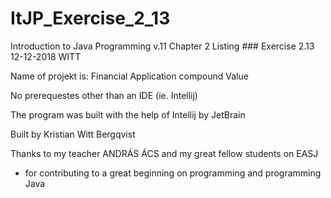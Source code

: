 # ItJP_Exercise_2_13

Introduction to Java Programming v.11 
Chapter 2
Listing ###
Exercise 2.13
12-12-2018
WITT

Name of projekt is: Financial Application compound Value

No prerequestes other than an IDE (ie. Intellij)

The program was built with the help of Intellij by JetBrain

Built by Kristian Witt Bergqvist

Thanks to my teacher ANDRÁS ÁCS and my great fellow students on EASJ
- for contributing to a great beginning on programming and programming Java
